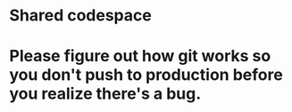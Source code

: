 # Shared codespace
# Please figure out how git works so you don't push to production before you realize there's a bug.
